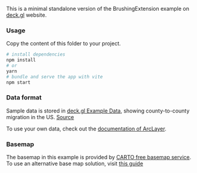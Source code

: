 This is a minimal standalone version of the BrushingExtension example
on [deck.gl](http://deck.gl) website.

### Usage

Copy the content of this folder to your project. 


```bash
# install dependencies
npm install
# or
yarn
# bundle and serve the app with vite
npm start
```

### Data format

Sample data is stored in [deck.gl Example Data](https://github.com/visgl/deck.gl-data/tree/master/examples/arc), showing county-to-county migration in the US. [Source](http://www.census.gov)

To use your own data, check out
the [documentation of ArcLayer](../../../docs/api-reference/layers/arc-layer.md).

### Basemap

The basemap in this example is provided by [CARTO free basemap service](https://carto.com/basemaps). To use an alternative base map solution, visit [this guide](https://deck.gl/docs/get-started/using-with-map#using-other-basemap-services)
